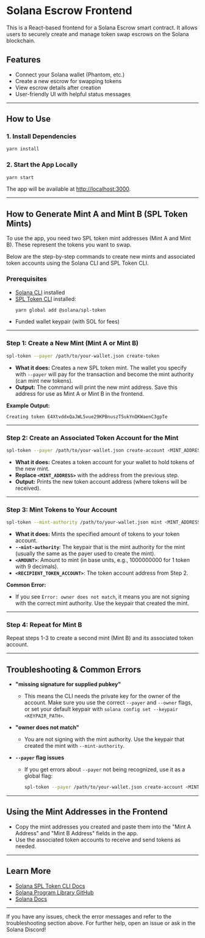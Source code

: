 # Solana Escrow Frontend

This is a React-based frontend for a Solana Escrow smart contract. It allows users to securely create and manage token swap escrows on the Solana blockchain.

## Features
- Connect your Solana wallet (Phantom, etc.)
- Create a new escrow for swapping tokens
- View escrow details after creation
- User-friendly UI with helpful status messages

---

## How to Use

### 1. **Install Dependencies**
```bash
yarn install
```

### 2. **Start the App Locally**
```bash
yarn start
```
The app will be available at [http://localhost:3000](http://localhost:3000).

---

## How to Generate Mint A and Mint B (SPL Token Mints)

To use the app, you need two SPL token mint addresses (Mint A and Mint B). These represent the tokens you want to swap.

Below are the step-by-step commands to create new mints and associated token accounts using the Solana CLI and SPL Token CLI.

### **Prerequisites**
- [Solana CLI](https://docs.solana.com/cli/install-solana-cli-tools) installed
- [SPL Token CLI](https://spl.solana.com/token) installed:
  ```bash
  yarn global add @solana/spl-token
  ```
- Funded wallet keypair (with SOL for fees)

---

### **Step 1: Create a New Mint (Mint A or Mint B)**

```bash
spl-token --payer /path/to/your-wallet.json create-token
```
- **What it does:** Creates a new SPL token mint. The wallet you specify with `--payer` will pay for the transaction and become the mint authority (can mint new tokens).
- **Output:** The command will print the new mint address. Save this address for use as Mint A or Mint B in the frontend.

**Example Output:**
```
Creating token E4XtvddxQaJWL5vue29KPBnuszT5ukYnDKWaenC3gpTe
```

---

### **Step 2: Create an Associated Token Account for the Mint**

```bash
spl-token --payer /path/to/your-wallet.json create-account <MINT_ADDRESS>
```
- **What it does:** Creates a token account for your wallet to hold tokens of the new mint.
- **Replace `<MINT_ADDRESS>`** with the address from the previous step.
- **Output:** Prints the new token account address (where tokens will be received).

---

### **Step 3: Mint Tokens to Your Account**

```bash
spl-token --mint-authority /path/to/your-wallet.json mint <MINT_ADDRESS> <AMOUNT> <RECIPIENT_TOKEN_ACCOUNT>
```
- **What it does:** Mints the specified amount of tokens to your token account.
- **`--mint-authority`**: The keypair that is the mint authority for the mint (usually the same as the payer used to create the mint).
- **`<AMOUNT>`**: Amount to mint (in base units, e.g., 1000000000 for 1 token with 9 decimals).
- **`<RECIPIENT_TOKEN_ACCOUNT>`**: The token account address from Step 2.

**Common Error:**
- If you see `Error: owner does not match`, it means you are not signing with the correct mint authority. Use the keypair that created the mint.

---

### **Step 4: Repeat for Mint B**
Repeat steps 1-3 to create a second mint (Mint B) and its associated token account.

---

## **Troubleshooting & Common Errors**

- **"missing signature for supplied pubkey"**
  - This means the CLI needs the private key for the owner of the account. Make sure you use the correct `--payer` and `--owner` flags, or set your default keypair with `solana config set --keypair <KEYPAIR_PATH>`.

- **"owner does not match"**
  - You are not signing with the mint authority. Use the keypair that created the mint with `--mint-authority`.

- **`--payer` flag issues**
  - If you get errors about `--payer` not being recognized, use it as a global flag:
    ```bash
    spl-token --payer /path/to/your-wallet.json create-account <MINT_ADDRESS>
    ```

---

## **Using the Mint Addresses in the Frontend**
- Copy the mint addresses you created and paste them into the "Mint A Address" and "Mint B Address" fields in the app.
- Use the associated token accounts to receive and send tokens as needed.

---

## **Learn More**
- [Solana SPL Token CLI Docs](https://spl.solana.com/token)
- [Solana Program Library GitHub](https://github.com/solana-labs/solana-program-library/tree/master/token/cli)
- [Solana Docs](https://docs.solana.com/)

---

If you have any issues, check the error messages and refer to the troubleshooting section above. For further help, open an issue or ask in the Solana Discord!
